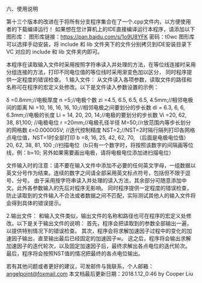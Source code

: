 六、使用说明

第十三个版本的改进在于将所有分支程序集合在了一个.cpp文件内，以方便使用者的下载编译运行！
如果想在您计算机上的IDE直接编译运行本程序，请添加以下图形库：
图形库链接：https://pan.baidu.com/s/1o9U8YFK 密码：t0wc
图形库可以选择手动安装，将 include 和 lib 文件夹下的文件分别拷贝到IDE安装目录下 VC 对应的 include 和 lib 文件夹内即可。

本程序在读取输入文件时采用按照字符串读入并处理的方法，在等位线连接时采用分组连接的方法，打印不同电位值的等位线时采用渐变色加以区分，
同时程序提供一定程度的错误检查。
1.输入文件：
从文件读入各项参数，读取文件的路径和名称可在程序的宏定义处修改。以下是文件读入参数设置的示例：

δ =0.8mm;//电极厚度
n =5;//电极个数
zi =4.5,  6.5,  6.5,  6.5,  4.5mm;//相邻电极间的距离
Ni =10, 16, 16, 16, 10;//相邻电极之间要划分的步长数
di = 6.3,  6,  6,  6.3mm;//电极的长度
Li  = 14, 20, 20, 14;//电极的要划分的步长数
Vi =20, 62, 38,  81,100; //电极电位
r =20mm;//电极孔径半径 
M=50;//r放范围内等步长划分的网格数
ε=0.000005V; //迭代控制精度
NST=2;//NST=2时隔行隔列打印各网格点电位值，NST=1时全部打印
b =8, 16, 25, 42, 62, 70, （后面是电极电位值）20, 62, 38, 81, 100 ;//扫描电位（b只有一个数字时，将按照该数字的间隔画等位线，例：b=10;
另外如果需要画出电极，请将电极电位添加进扫描电位）

文件输入时的注意：请不要在输入文件中添加不必要的任何英文字母，一组数据以英文分号作为结束。连续的数字之间请全部采用英文标点符号，包括但不限于逗号、分号。
由于采用按字符串读入并处理的读入方法，其余部分可随意添加中文。此外各参数输入的先后对程序无影响。
同时程序提供一定程度的错误检查，防止读取到的文件输入不合法或者数据之间不匹配，实际测试其他人的输入文件将会得到具体的错误提示。

2.输出文件：
和输入文件类似，输出文件的名称和路径也可在程序的宏定义处修改。以下是关于输出文件的说明：
首先，程序会把读取到的参数全部输出一遍，以提供特别情况下的错误检查。
其次，程序会将求解加速因子过程中的变化的加速因子输出，直至输出最后已经固定的加速因子w。
这之后，程序将会输出求解加速因子的迭代轮次，以及固定加速因子后，最终求解出各点电位的迭代轮次。
最后，程序将会按照NST值的情况把最终的各点电位输出。

若有其他问题或者更好的建议，可发邮件与我联系，个人邮箱：angelpoint@foxmail.com
本文档最后更新日期：2018.1.12_0:46 by Cooper Liu
